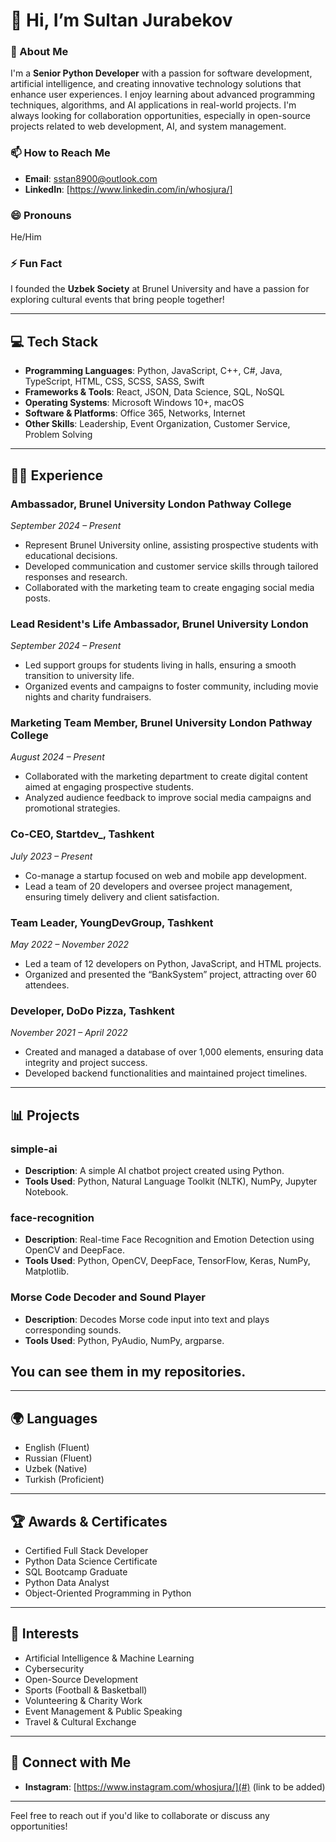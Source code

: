 # 👋 Hi, I’m Sultan Jurabekov

### 🌟 About Me
I'm a **Senior Python Developer** with a passion for software development, artificial intelligence, and creating innovative technology solutions that enhance user experiences. I enjoy learning about advanced programming techniques, algorithms, and AI applications in real-world projects. I'm always looking for collaboration opportunities, especially in open-source projects related to web development, AI, and system management.

### 📫 How to Reach Me
- **Email**: [sstan8900@outlook.com](mailto:sstan8900@outlook.com)
- **LinkedIn**: [https://www.linkedin.com/in/whosjura/]

### 😄 Pronouns
He/Him

### ⚡ Fun Fact
I founded the **Uzbek Society** at Brunel University and have a passion for exploring cultural events that bring people together!

---

## 💻 Tech Stack
- **Programming Languages**: Python, JavaScript, C++, C#, Java, TypeScript, HTML, CSS, SCSS, SASS, Swift
- **Frameworks & Tools**: React, JSON, Data Science, SQL, NoSQL
- **Operating Systems**: Microsoft Windows 10+, macOS
- **Software & Platforms**: Office 365, Networks, Internet
- **Other Skills**: Leadership, Event Organization, Customer Service, Problem Solving

---

## 🧑‍💻 Experience

### Ambassador, Brunel University London Pathway College
*September 2024 – Present*
- Represent Brunel University online, assisting prospective students with educational decisions.
- Developed communication and customer service skills through tailored responses and research.
- Collaborated with the marketing team to create engaging social media posts.

### Lead Resident's Life Ambassador, Brunel University London
*September 2024 – Present*
- Led support groups for students living in halls, ensuring a smooth transition to university life.
- Organized events and campaigns to foster community, including movie nights and charity fundraisers.

### Marketing Team Member, Brunel University London Pathway College
*August 2024 – Present*
- Collaborated with the marketing department to create digital content aimed at engaging prospective students.
- Analyzed audience feedback to improve social media campaigns and promotional strategies.

### Co-CEO, Startdev_, Tashkent
*July 2023 – Present*
- Co-manage a startup focused on web and mobile app development.
- Lead a team of 20 developers and oversee project management, ensuring timely delivery and client satisfaction.

### Team Leader, YoungDevGroup, Tashkent
*May 2022 – November 2022*
- Led a team of 12 developers on Python, JavaScript, and HTML projects.
- Organized and presented the “BankSystem” project, attracting over 60 attendees.

### Developer, DoDo Pizza, Tashkent
*November 2021 – April 2022*
- Created and managed a database of over 1,000 elements, ensuring data integrity and project success.
- Developed backend functionalities and maintained project timelines.

---

## 📊 Projects

### simple-ai
- **Description**: A simple AI chatbot project created using Python.
- **Tools Used**: Python, Natural Language Toolkit (NLTK), NumPy, Jupyter Notebook.

### face-recognition
- **Description**: Real-time Face Recognition and Emotion Detection using OpenCV and DeepFace.
- **Tools Used**: Python, OpenCV, DeepFace, TensorFlow, Keras, NumPy, Matplotlib.

### Morse Code Decoder and Sound Player
- **Description**: Decodes Morse code input into text and plays corresponding sounds.
- **Tools Used**: Python, PyAudio, NumPy, argparse.

## You can see them in my repositories.
---


## 🌍 Languages
- English (Fluent)
- Russian (Fluent)
- Uzbek (Native)
- Turkish (Proficient)

---

## 🏆 Awards & Certificates
- Certified Full Stack Developer
- Python Data Science Certificate
- SQL Bootcamp Graduate
- Python Data Analyst
- Object-Oriented Programming in Python

---

## 🎯 Interests
- Artificial Intelligence & Machine Learning
- Cybersecurity
- Open-Source Development
- Sports (Football & Basketball)
- Volunteering & Charity Work
- Event Management & Public Speaking
- Travel & Cultural Exchange

---

## 🔗 Connect with Me
- **Instagram**: [https://www.instagram.com/whosjura/](#) (link to be added)

---

Feel free to reach out if you'd like to collaborate or discuss any opportunities!
